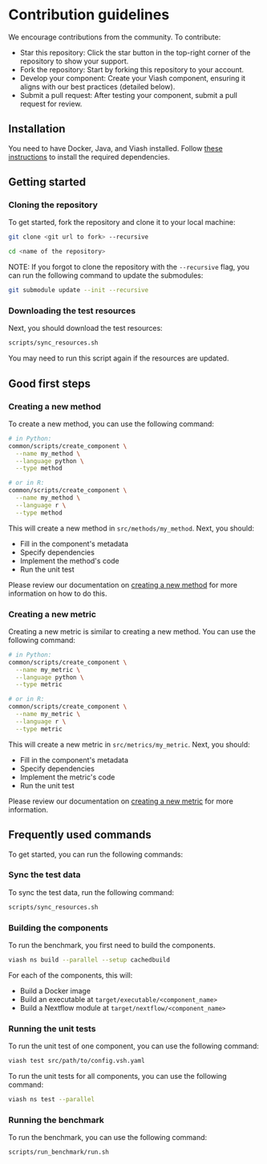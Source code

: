# Contribution guidelines

We encourage contributions from the community. To contribute:

* Star this repository: Click the star button in the top-right corner of the repository to show your support.
* Fork the repository: Start by forking this repository to your account.
* Develop your component: Create your Viash component, ensuring it aligns with our best practices (detailed below).
* Submit a pull request: After testing your component, submit a pull request for review.

## Installation

You need to have Docker, Java, and Viash installed. Follow
[these instructions](https://openproblems.bio/documentation/fundamentals/requirements)
to install the required dependencies.

## Getting started

### Cloning the repository

To get started, fork the repository and clone it to your local machine:

```bash
git clone <git url to fork> --recursive

cd <name of the repository>
```

NOTE: If you forgot to clone the repository with the `--recursive` flag, you can run the following command to update the submodules:

```bash
git submodule update --init --recursive
```

### Downloading the test resources

Next, you should download the test resources:

```bash
scripts/sync_resources.sh
```

You may need to run this script again if the resources are updated.

## Good first steps

### Creating a new method

To create a new method, you can use the following command:

```bash
# in Python:
common/scripts/create_component \
  --name my_method \
  --language python \
  --type method

# or in R:
common/scripts/create_component \
  --name my_method \
  --language r \
  --type method
```

This will create a new method in `src/methods/my_method`. Next, you should:

* Fill in the component's metadata
* Specify dependencies
* Implement the method's code
* Run the unit test

Please review our documentation on [creating a new method](https://openproblems.bio/documentation/create_component/add_a_method) for more information on how to do this.


### Creating a new metric

Creating a new metric is similar to creating a new method. You can use the following command:

```bash
# in Python:
common/scripts/create_component \
  --name my_metric \
  --language python \
  --type metric

# or in R:
common/scripts/create_component \
  --name my_metric \
  --language r \
  --type metric
```

This will create a new metric in `src/metrics/my_metric`. Next, you should:

* Fill in the component's metadata
* Specify dependencies
* Implement the metric's code
* Run the unit test

Please review our documentation on [creating a new metric](https://openproblems.bio/documentation/create_component/add_a_metric) for more information.


## Frequently used commands

To get started, you can run the following commands:

### Sync the test data

To sync the test data, run the following command:

```bash
scripts/sync_resources.sh
```

### Building the components

To run the benchmark, you first need to build the components.

```bash
viash ns build --parallel --setup cachedbuild
```

For each of the components, this will:

* Build a Docker image
* Build an executable at `target/executable/<component_name>`
* Build a Nextflow module at `target/nextflow/<component_name>`

### Running the unit tests

To run the unit test of one component, you can use the following command:

```bash
viash test src/path/to/config.vsh.yaml
```

To run the unit tests for all components, you can use the following command:

```bash
viash ns test --parallel
```

### Running the benchmark

To run the benchmark, you can use the following command:

```bash
scripts/run_benchmark/run.sh
```
